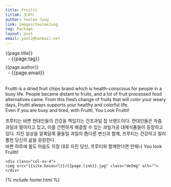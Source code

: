 ```yaml
---
title: Fruitti
titleK: 프루티
author: Yoolee Jung
link: images/YooleeJung
tag: Package
layout: post
email: yool2@hanmail.net
---	
```


<div class="container">

<div class="deDep">
{{page.title}}<br>
<p style="font-size:15px; margin:0px; padding:0px 0px 0px 8px; margin:0px 0px 8px 0px;">- {{page.tag}}</p>
{{page.author}}<br>
<p style="font-size:15px; margin:0px; padding:0px 0px 0px 8px;">- {{page.email}}</p>
</div>

<br>

<div class="det lato">

<!--영문-->

Fruitti is a dried fruit chips brand which is health-conscious for people in a busy life. People became distant to fruits, and a lot of fruit processed food alternatives came. From this fresh change of fruits that will color your weary days, Fruitti always supports your healthy and colorful life.
<br>
Even if you are busy and tired, with Fruitti, You Look Fruitti!

<!--영문-->

</div>


<div class="noto">
<!--국문-->

프루티는 바쁜 현대인들의 건강을 책임지는 건조과일 칩 브랜드이다. 현대인들은 차츰 과일과 멀어지고 있고, 이를 간편하게 해결할 수 있는 과일가공 대체식품들이 등장하고 있다. 지친 일상을 알록달록 물들일 과일의 色다른 변신과 함께, 프루티는 건강하고 컬러풀한 당신의 삶을 응원한다.
<br>
바쁜 하루에 몸도 마음도 지칠 대로 지친 당신, 프루티와 함께한다면 언제나 You look Fruitti!

<!--국문-->

</div>

<div class="row noto">
	
	<div class="col-xs-4">
	<img src="{{site.baseurl}}/{{page.link}}.jpg" class="deImg" alt=""></div>
	
</div>

	

</div> 

{% include footer.html %}
